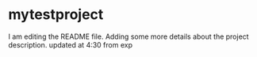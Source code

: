 # mytestproject
I am editing the README file. Adding some more details about the project description.
updated at 4:30 from exp
